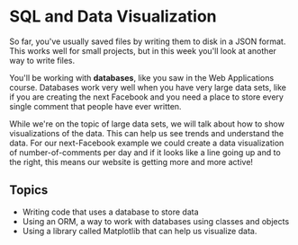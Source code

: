 # SQL and Data Visualization

So far, you've usually saved files by writing them to disk in a JSON format. This works well for small projects, but in this week you'll look at another way to write files.

You'll be working with **databases**, like you saw in the Web Applications course. Databases work very well when you have very large data sets, like if you are creating the next Facebook and you need a place to store every single comment that people have ever written.

While we're on the topic of large data sets, we will talk about how to show visualizations of the data. This can help us see trends and understand the data. For our next-Facebook example we could create a data visualization of number-of-comments per day and if it looks like a line going up and to the right, this means our website is getting more and more active!

## Topics

* Writing code that uses a database to store data
* Using an ORM, a way to work with databases using classes and objects
* Using a library called Matplotlib that can help us visualize data.

